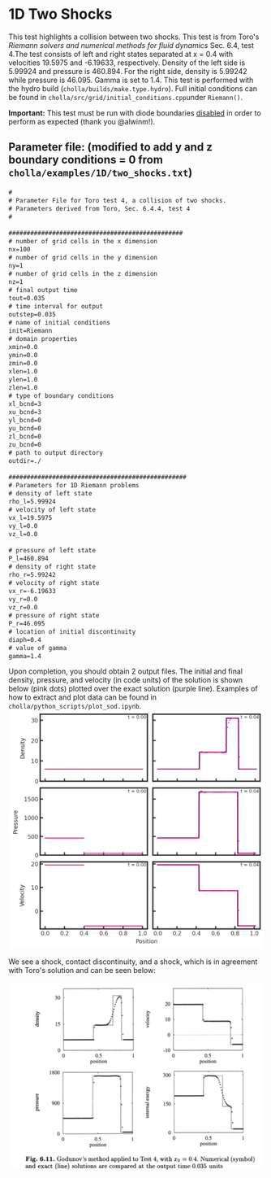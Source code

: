 # 1D Two Shocks
This test highlights a collision between two shocks. This test is from Toro's *Riemann solvers and numerical methods for fluid dynamics* Sec. 6.4, test 4.The test consists of left and right states separated at x = 0.4 with velocities 19.5975 and -6.19633, respectively. Density of the left side is 5.99924 and pressure is 460.894. For the right side, density is 5.99242 while pressure is 46.095. Gamma is set to 1.4. This test is performed with the hydro build (`cholla/builds/make.type.hydro`). Full initial conditions can be found in `cholla/src/grid/initial_conditions.cpp`under `Riemann()`.  

**Important:** This test must be run with diode boundaries [disabled](https://github.com/alwinm/cholla/tree/main-diode) in order to perform as expected (thank you @alwinm!).  

## Parameter file: (**modified** to add y and z boundary conditions = 0 from `cholla/examples/1D/two_shocks.txt`)
```
#
# Parameter File for Toro test 4, a collision of two shocks.
# Parameters derived from Toro, Sec. 6.4.4, test 4
#

################################################
# number of grid cells in the x dimension
nx=100
# number of grid cells in the y dimension
ny=1
# number of grid cells in the z dimension
nz=1
# final output time
tout=0.035
# time interval for output
outstep=0.035
# name of initial conditions
init=Riemann
# domain properties
xmin=0.0
ymin=0.0
zmin=0.0
xlen=1.0
ylen=1.0
zlen=1.0
# type of boundary conditions
xl_bcnd=3
xu_bcnd=3
yl_bcnd=0
yu_bcnd=0
zl_bcnd=0
zu_bcnd=0
# path to output directory
outdir=./

#################################################
# Parameters for 1D Riemann problems
# density of left state
rho_l=5.99924
# velocity of left state
vx_l=19.5975
vy_l=0.0
vz_l=0.0

# pressure of left state
P_l=460.894
# density of right state
rho_r=5.99242
# velocity of right state
vx_r=-6.19633
vy_r=0.0
vz_r=0.0
# pressure of right state
P_r=46.095
# location of initial discontinuity
diaph=0.4
# value of gamma
gamma=1.4
```
Upon completion, you should obtain 2 output files. The initial and final density, pressure, and velocity (in code units) of the solution is shown below (pink dots) plotted over the exact solution (purple line). Examples of how to extract and plot data can be found in `cholla/python_scripts/plot_sod.ipynb`.  
<img src="./images/1d_two_shocks_6panel_density_pressure.png" alt="Three rows of two scatter plots side by side. The first row shows density vs x position, the second row shows pressure vs x position, and the third row shows velocity vs position. In all rows, the first plot has the text 't = 0.00' in the upper right corner while the second plot has the text 't = 0.04' in the upper right corner. The plots of the first column are shown with pink dots while the plots of the second column have pink dots plotted over a purple line. In all cases, the pink dots match the shape of the purple line, very closely for the velocity plot and imperfectly for the pressure and density. All plots range from 0.0 to 1.0 on the x-axis. The initial density plot shows a value of approximately 6 for all x. The final density plot shows a value of 5.99924 for x = 0 to x = 0.4. It then jumps discontinuously to a value of 15. It jumps again, albeit less sharply, to a value of 33 at x = 0.7. It remains here until x = 0.8 where is drops discontinuously to a value of 5.99924, where it stays for the last 0.2 in x. The initial pressure plot has a value of 460.894 between x = 0 and 0.4 and 46.095 elsewhere. The final pressure plot has a constant value of 460.894 from x = 0 to x= 0.4 before jumping discontinuously to a value of 1700. It drops to a value of 50 at x = 0.8 and remains there for the last 0.2 in x. The initial velocity plot has a value of approximately 20 for x less than 0.4 and approximately -6 for x greater than 0.4. The final velocity plot shows a value of 20 until x = 0.4, where it drops to a value of 10. It remains at 10 until x = 0.8, where it drops again to -6." width="1200" />  

We see a shock, contact discontinuity, and a shock, which is in agreement with Toro's solution and can be seen below:  

<img src="./images/toro2013test4.png" width="1200" />  

